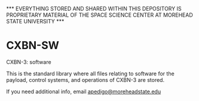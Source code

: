 *** EVERYTHING STORED AND SHARED WITHIN THIS DEPOSITORY IS PROPRIETARY MATERIAL OF THE SPACE SCIENCE CENTER AT MOREHEAD STATE UNIVERSITY ***

# CXBN-SW
CXBN-3: software

This is the standard library where all files relating to software for the payload, control systems, and operations of CXBN-3 are stored. 

If you need additional info, email apedigo@moreheadstate.edu 
